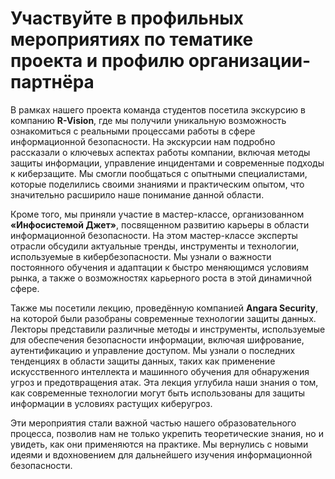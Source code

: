 # Участвуйте в профильных мероприятиях по тематике проекта и профилю организации-партнёра 
В рамках нашего проекта команда студентов посетила экскурсию в компанию **R-Vision**, где мы получили уникальную возможность ознакомиться с реальными процессами работы в сфере информационной безопасности. На экскурсии нам подробно рассказали о ключевых аспектах работы компании, включая методы защиты информации, управление инцидентами и современные подходы к киберзащите. Мы смогли пообщаться с опытными специалистами, которые поделились своими знаниями и практическим опытом, что значительно расширило наше понимание данной области.

Кроме того, мы приняли участие в мастер-классе, организованном **«Инфосистемой Джет»**, посвященном развитию карьеры в области информационной безопасности. На этом мастер-классе эксперты отрасли обсудили актуальные тренды, инструменты и технологии, используемые в кибербезопасности. Мы узнали о важности постоянного обучения и адаптации к быстро меняющимся условиям рынка, а также о возможностях карьерного роста в этой динамичной сфере.

Также мы посетили лекцию, проведённую компанией **Angara Security**, на которой были разобраны современные технологии защиты данных. Лекторы представили различные методы и инструменты, используемые для обеспечения безопасности информации, включая шифрование, аутентификацию и управление доступом. Мы узнали о последних тенденциях в области защиты данных, таких как применение искусственного интеллекта и машинного обучения для обнаружения угроз и предотвращения атак. Эта лекция углубила наши знания о том, как современные технологии могут быть использованы для защиты информации в условиях растущих киберугроз.

Эти мероприятия стали важной частью нашего образовательного процесса, позволив нам не только укрепить теоретические знания, но и увидеть, как они применяются на практике. Мы вернулись с новыми идеями и вдохновением для дальнейшего изучения информационной безопасности.
